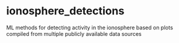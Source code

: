 # ionosphere_detections
ML methods for detecting activity in the ionosphere based on plots compiled from multiple publicly available data sources
